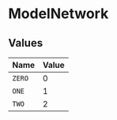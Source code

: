 # ModelNetwork


## Values

| Name   | Value  |
| ------ | ------ |
| `ZERO` | 0      |
| `ONE`  | 1      |
| `TWO`  | 2      |